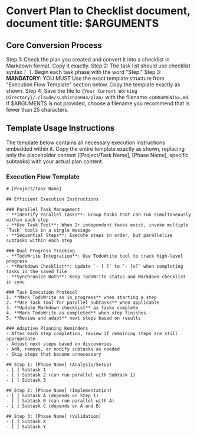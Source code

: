 # Convert Plan to Checklist document, document title: $ARGUMENTS

## Core Conversion Process

Step 1: Check the plan you created and convert it into a checklist in Markdown format. Copy it exactly.
Step 2: The task list should use checklist syntax `[ ]`. Begin each task phase with the word "Step."
Step 3: **MANDATORY**: YOU MUST Use the exact template structure from "Execution Flow Template" section below. Copy the template exactly as shown.
Step 4: Save the file to `{Your Current Working Directory}/.claude/sushichan044/plan/` with the filename `<$ARGUMENTS>.md`. If $ARGUMENTS is not provided, choose a filename you recommend that is fewer than 25 characters.

## Template Usage Instructions

The template below contains all necessary execution instructions embedded within it. Copy the entire template exactly as shown, replacing only the placeholder content ([Project/Task Name], [Phase Name], specific subtasks) with your actual plan content.

### Execution Flow Template

```
# [Project/Task Name]

## Efficient Execution Instructions

### Parallel Task Management
- **Identify Parallel Tasks**: Group tasks that can run simultaneously within each step
- **Use Task Tool**: When 2+ independent tasks exist, invoke multiple `Task` tools in a single message
- **Sequential Steps**: Execute steps in order, but parallelize subtasks within each step

### Dual Progress Tracking
- **TodoWrite Integration**: Use TodoWrite tool to track high-level progress
- **Markdown Checklist**: Update `- [ ]` to `- [x]` when completing tasks in the saved file
- **Synchronize Both**: Keep TodoWrite status and Markdown checklist in sync

### Task Execution Protocol
1. **Mark TodoWrite as in_progress** when starting a step
2. **Use Task tool for parallel subtasks** when applicable
3. **Update Markdown checklist** as tasks complete
4. **Mark TodoWrite as completed** when step finishes
5. **Review and adapt** next steps based on results

### Adaptive Planning Reminders
- After each step completion, review if remaining steps are still appropriate
- Adjust next steps based on discoveries
- Add, remove, or modify subtasks as needed
- Skip steps that become unnecessary

## Step 1: [Phase Name] (Analysis/Setup)
- [ ] Subtask 1
- [ ] Subtask 2 (can run parallel with Subtask 1)
- [ ] Subtask 3

## Step 2: [Phase Name] (Implementation)
- [ ] Subtask A (depends on Step 1)
- [ ] Subtask B (can run parallel with A)
- [ ] Subtask C (depends on A and B)

## Step 3: [Phase Name] (Validation)
- [ ] Subtask X
- [ ] Subtask Y
```
